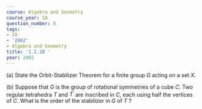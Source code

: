 ```yaml
---
course: Algebra and Geometry
course_year: IA
question_number: 0
tags:
- IA
- '2002'
- Algebra and Geometry
title: '1.I.1B '
year: 2002
---
```



(a) State the Orbit-Stabilizer Theorem for a finite group $G$ acting on a set $X$.

(b) Suppose that $G$ is the group of rotational symmetries of a cube $C$. Two regular tetrahedra $T$ and $T^{\prime}$ are inscribed in $C$, each using half the vertices of $C$. What is the order of the stabilizer in $G$ of $T$ ?